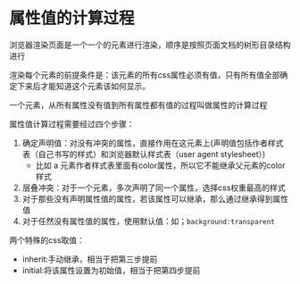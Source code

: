 # 属性值的计算过程

浏览器渲染页面是一个一个的元素进行渲染，顺序是按照页面文档的树形目录结构进行

渲染每个元素的前提条件是：该元素的所有css属性必须有值，只有所有值全部确定下来后才能知道这个元素该如何显示。

一个元素，从所有属性没有值到所有属性都有值的过程叫做属性的计算过程

属性值计算过程需要经过四个步骤：

<!-- ![image-20200601183622801](../assets/image-20200601183622801.png) -->

1. 确定声明值：对没有冲突的属性，直接作用在这元素上(声明值包括作者样式表（自己书写的样式）和浏览器默认样式表（user agent stylesheet）)
   - 比如 a 元素作者样式表里面有color属性，所以它不能继承父元素的color样式
2. 层叠冲突：对于一个元素，多次声明了同一个属性，选择css权重最高的样式
3. 对于那些没有声明属性值的属性，若该属性可以继承，那么通过继承得到属性值
4. 对于任然没有属性值的属性，使用默认值：如；```background:transparent```

两个特殊的css取值：

- inherit:手动继承，相当于把第三步提前
- initial:将该属性设置为初始值，相当于把第四步提前